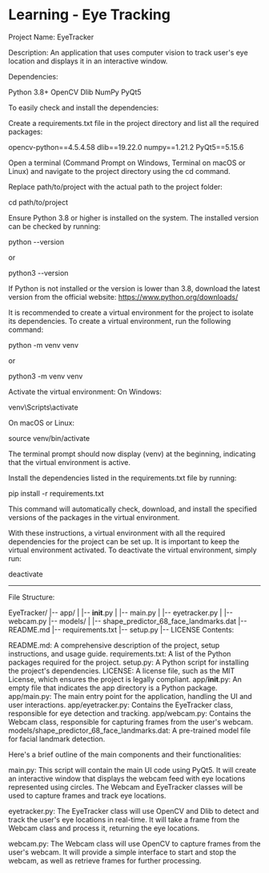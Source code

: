 # Learning - Eye Tracking



Project Name: EyeTracker



Description: An application that uses computer vision to track user's eye location and displays it in an interactive window.



Dependencies:



Python 3.8+
OpenCV
Dlib
NumPy
PyQt5



To easily check and install the dependencies:



Create a requirements.txt file in the project directory and list all the required packages:



opencv-python==4.5.4.58
dlib==19.22.0
numpy==1.21.2
PyQt5==5.15.6




Open a terminal (Command Prompt on Windows, Terminal on macOS or Linux) and navigate to the project directory using the cd command. 



Replace path/to/project with the actual path to the project folder:



cd path/to/project




Ensure Python 3.8 or higher is installed on the system. The installed version can be checked by running:



python --version



or



python3 --version




If Python is not installed or the version is lower than 3.8, download the latest version from the official website: https://www.python.org/downloads/



It is recommended to create a virtual environment for the project to isolate its dependencies. To create a virtual environment, run the following command:



python -m venv venv



or



python3 -m venv venv




Activate the virtual environment:
On Windows:





venv\Scripts\activate




On macOS or Linux:



source venv/bin/activate




The terminal prompt should now display (venv) at the beginning, indicating that the virtual environment is active.



Install the dependencies listed in the requirements.txt file by running:



pip install -r requirements.txt




This command will automatically check, download, and install the specified versions of the packages in the virtual environment.



With these instructions, a virtual environment with all the required dependencies for the project can be set up. It is important to keep the virtual environment activated. To deactivate the virtual environment, simply run:



deactivate



--------------- 



File Structure:



EyeTracker/
|-- app/
|   |-- __init__.py
|   |-- main.py
|   |-- eyetracker.py
|   |-- webcam.py
|-- models/
|   |-- shape_predictor_68_face_landmarks.dat
|-- README.md
|-- requirements.txt
|-- setup.py
|-- LICENSE
Contents:



README.md: A comprehensive description of the project, setup instructions, and usage guide.
requirements.txt: A list of the Python packages required for the project.
setup.py: A Python script for installing the project's dependencies.
LICENSE: A license file, such as the MIT License, which ensures the project is legally compliant.
app/__init__.py: An empty file that indicates the app directory is a Python package.
app/main.py: The main entry point for the application, handling the UI and user interactions.
app/eyetracker.py: Contains the EyeTracker class, responsible for eye detection and tracking.
app/webcam.py: Contains the Webcam class, responsible for capturing frames from the user's webcam.
models/shape_predictor_68_face_landmarks.dat: A pre-trained model file for facial landmark detection.




Here's a brief outline of the main components and their functionalities:



main.py: This script will contain the main UI code using PyQt5. It will create an interactive window that displays the webcam feed with eye locations represented using circles. The Webcam and EyeTracker classes will be used to capture frames and track eye locations.



eyetracker.py: The EyeTracker class will use OpenCV and Dlib to detect and track the user's eye locations in real-time. It will take a frame from the Webcam class and process it, returning the eye locations.



webcam.py: The Webcam class will use OpenCV to capture frames from the user's webcam. It will provide a simple interface to start and stop the webcam, as well as retrieve frames for further processing.
